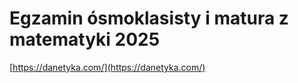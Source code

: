 Egzamin ósmoklasisty i matura z matematyki 2025 
================

[https://danetyka.com/](https://danetyka.com/)